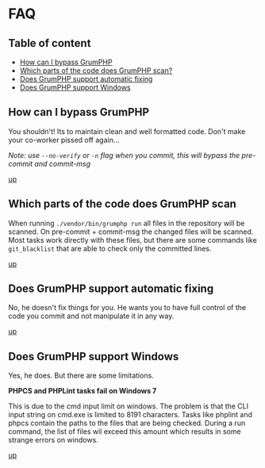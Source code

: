 # FAQ

## Table of content
- [How can I bypass GrumPHP](#how-can-i-bypass-grumphp)
- [Which parts of the code does GrumPHP scan?](#which-parts-of-the-code-does-grumphp-scan)
- [Does GrumPHP support automatic fixing](#does-grumphp-support-automatic-fixing)
- [Does GrumPHP support Windows](#does-grumphp-support-windows)


## How can I bypass GrumPHP

You shouldn't! Its to maintain clean and well formatted code.
Don't make your co-worker pissed off again...

*Note: use `--no-verify` or `-n` flag when you commit, 
this will bypass the pre-commit and commit-msg*

[up](#table-of-content)


## Which parts of the code does GrumPHP scan

When running `./vendor/bin/grumphp run` all 
files in the repository will be scanned.
On pre-commit + commit-msg the changed files 
will be scanned.
Most tasks work directly with these files, 
but there are some commands like `git_blacklist` 
that are able to check only the committed lines.

[up](#table-of-content)


## Does GrumPHP support automatic fixing

No, he doesn't fix things for you. He wants you to have full
control of the code you commit and not manipulate it in any way.

[up](#table-of-content)


## Does GrumPHP support Windows

Yes, he does. But there are some limitations.

**PHPCS and PHPLint tasks fail on Windows 7**

This is due to the cmd input limit on windows.
The problem is that the CLI input string on cmd.exe 
is limited to 8191 characters. Tasks like phplint 
and phpcs contain the paths to the files that are 
being checked. During a run command, the list of 
files wil exceed this amount which results in some 
strange errors on windows.

[up](#table-of-content)
